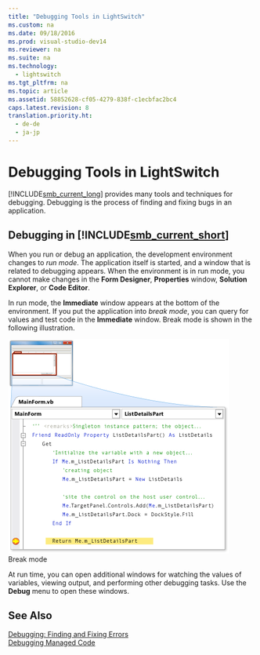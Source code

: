 ```yaml
---
title: "Debugging Tools in LightSwitch"
ms.custom: na
ms.date: 09/18/2016
ms.prod: visual-studio-dev14
ms.reviewer: na
ms.suite: na
ms.technology: 
  - lightswitch
ms.tgt_pltfrm: na
ms.topic: article
ms.assetid: 58852628-cf05-4279-838f-c1ecbfac2bc4
caps.latest.revision: 8
translation.priority.ht: 
  - de-de
  - ja-jp
---
```

# Debugging Tools in LightSwitch
[!INCLUDE[smb_current_long](../vs140/includes/smb_current_long_md.md)] provides many tools and techniques for debugging. Debugging is the process of finding and fixing bugs in an application.  
  
## Debugging in [!INCLUDE[smb_current_short](../vs140/includes/smb_current_short_md.md)]  
 When you run or debug an application, the development environment changes to *run mode*. The application itself is started, and a window that is related to debugging appears. When the environment is in run mode, you cannot make changes in the **Form Designer**, **Properties** window, **Solution Explorer**, or **Code Editor**.  
  
 In run mode, the **Immediate** window appears at the bottom of the environment. If you put the application into *break mode*, you can query for values and test code in the **Immediate** window. Break mode is shown in the following illustration.  
  
 ![Break Mode](../vs140/media/EXPBreakMode.png "EXPBreakMode")  
Break mode  
  
 At run time, you can open additional windows for watching the values of variables, viewing output, and performing other debugging tasks. Use the **Debug** menu to open these windows.  
  
## See Also  
 [Debugging: Finding and Fixing Errors](../vs140/Debugging--Finding-and-Fixing-Errors.md)   
 [Debugging Managed Code](http://go.microsoft.com/fwlink/?LinkID=209027)